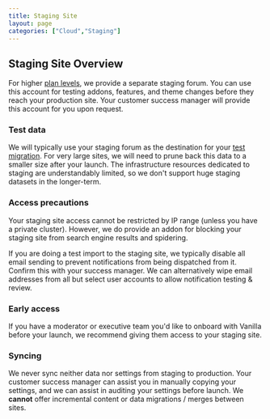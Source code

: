 ```yaml
---
title: Staging Site
layout: page
categories: ["Cloud","Staging"]
---
```



## Staging Site Overview

For higher [plan levels](http://vanillaforums.com/plans), we provide a separate staging forum. You can use this account for testing addons, features, and theme changes before they reach your production site. Your customer success manager will provide this account for you upon request.

### Test data

We will typically use your staging forum as the destination for your [test migration](/cloud/migration). For very large sites, we will need to prune back this data to a smaller size after your launch. The infrastructure resources dedicated to staging are understandably limited, so we don't support huge staging datasets in the longer-term.

### Access precautions

Your staging site access cannot be restricted by IP range (unless you have a private cluster). However, we do provide an addon for blocking your staging site from search engine results and spidering.

If you are doing a test import to the staging site, we typically disable all email sending to prevent notifications from being dispatched from it. Confirm this with your success manager. We can alternatively wipe email addresses from all but select user accounts to allow notification testing & review.

### Early access

If you have a moderator or executive team you'd like to onboard with Vanilla before your launch, we recommend giving them access to your staging site.

### Syncing

We never sync neither data nor settings from staging to production. Your customer success manager can assist you in manually copying your settings, and we can assist in auditing your settings before launch. We **cannot** offer incremental content or data migrations / merges between sites.
